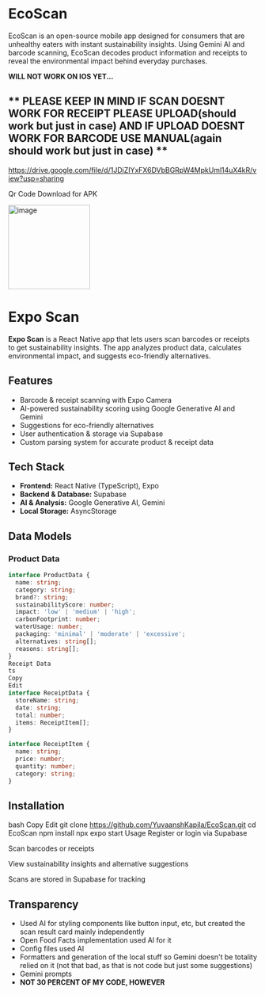 # EcoScan
EcoScan is an open-source mobile app designed for consumers that are unhealthy eaters with instant sustainability insights. Using Gemini AI and  barcode scanning, EcoScan decodes product information and receipts to reveal the environmental impact behind everyday purchases.

**WILL NOT WORK ON IOS YET...**

## ** PLEASE KEEP IN MIND IF SCAN DOESNT WORK FOR RECEIPT PLEASE UPLOAD(should work but just in case) AND IF UPLOAD DOESNT WORK FOR BARCODE USE MANUAL(again should work but just in case) **

https://drive.google.com/file/d/1JDjZIYxFX6DVbBGRpW4MpkUml14uX4kR/view?usp=sharing

Qr Code Download for APK 





<img width="165" height="170" alt="image" src="https://github.com/user-attachments/assets/4c856bf5-c846-4487-90b1-6f5a7702fa8d" />




# Expo Scan

**Expo Scan** is a React Native app that lets users scan barcodes or receipts to get sustainability insights. The app analyzes product data, calculates environmental impact, and suggests eco-friendly alternatives.

## Features

- Barcode & receipt scanning with Expo Camera
- AI-powered sustainability scoring using Google Generative AI and Gemini
- Suggestions for eco-friendly alternatives
- User authentication & storage via Supabase
- Custom parsing system for accurate product & receipt data

## Tech Stack

- **Frontend:** React Native (TypeScript), Expo
- **Backend & Database:** Supabase
- **AI & Analysis:** Google Generative AI, Gemini
- **Local Storage:** AsyncStorage

## Data Models

### Product Data
```ts
interface ProductData {
  name: string;
  category: string;
  brand?: string;
  sustainabilityScore: number;
  impact: 'low' | 'medium' | 'high';
  carbonFootprint: number;
  waterUsage: number;
  packaging: 'minimal' | 'moderate' | 'excessive';
  alternatives: string[];
  reasons: string[];
}
Receipt Data
ts
Copy
Edit
interface ReceiptData {
  storeName: string;
  date: string;
  total: number;
  items: ReceiptItem[];
}

interface ReceiptItem {
  name: string;
  price: number;
  quantity: number;
  category: string;
}
```
## Installation
bash
Copy
Edit
git clone https://github.com/YuvaanshKapila/EcoScan.git
cd EcoScan
npm install
npx expo start
Usage
Register or login via Supabase

Scan barcodes or receipts

View sustainability insights and alternative suggestions

Scans are stored in Supabase for tracking

## Transparency
- Used AI for styling components like button input, etc, but created the scan result card mainly independently
- Open Food Facts implementation used AI for it
- Config files used AI
- Formatters and generation of the local stuff so Gemini doesn't be totality relied on it (not that bad, as that is not code but just some suggestions)
- Gemini prompts
- **NOT 30 PERCENT OF MY CODE, HOWEVER**
